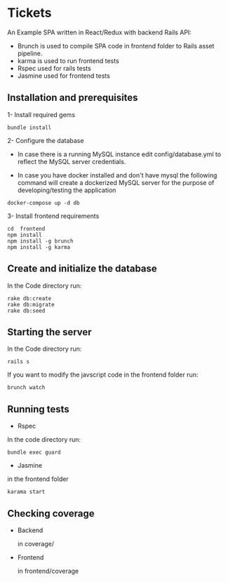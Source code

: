 # Tickets
An Example SPA written in React/Redux with backend Rails API:

- Brunch is used to compile SPA code in frontend folder to Rails asset pipeline.
- karma is used to run frontend tests
- Rspec used for rails tests
- Jasmine used for frontend tests

## Installation and prerequisites
1- Install required gems

```
bundle install
```

2- Configure the database
- In case there is a running MySQL instance edit config/database.yml to reflect the MySQL server credentials.

- In case you have docker installed and don't have mysql the following command will create a dockerized MySQL server
  for the purpose of developing/testing the application

```
docker-compose up -d db
```

3- Install frontend requirements

```
cd  frontend
npm install
npm install -g brunch
npm install -g karma
```

## Create and initialize the database
In the Code directory run:

```
rake db:create
rake db:migrate
rake db:seed
```

## Starting the server
In the Code directory run:

```
rails s
```

If you want to modify the javscript code in the frontend folder run:

```
brunch watch
```

## Running tests
- Rspec

In the code directory run:

```
bundle exec guard
```

- Jasmine

in the frontend folder

```
karama start
```

## Checking coverage
- Backend

  in coverage/

- Frontend

  in frontend/coverage
